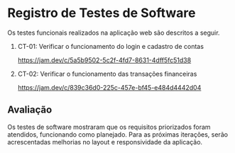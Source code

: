 # Registro de Testes de Software

Os testes funcionais realizados na aplicação web são descritos a seguir.

<ol>
  <li>CT-01: Verificar o funcionamento do login e cadastro de contas

https://jam.dev/c/5a5b9502-5c2f-4fd7-8631-4dff5fc51d38

  </li>
  <li>CT-02: Verificar o funcionamento das transações financeiras
  
  https://jam.dev/c/839c36d0-225c-457e-bf45-e484d4442d04
  </li>
</ol>

## Avaliação

Os testes de software mostraram que os requisitos priorizados foram atendidos, funcionando como planejado. Para as próximas iterações, serão acrescentadas melhorias no layout e responsividade da aplicação.
